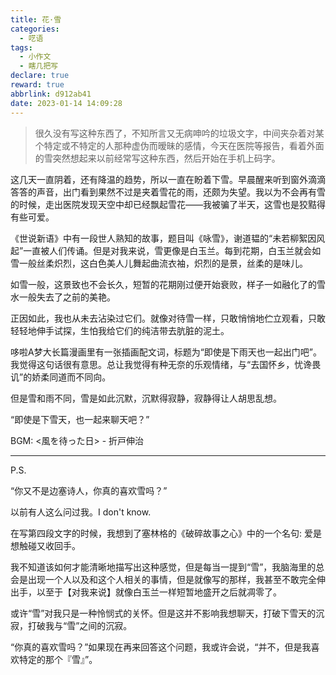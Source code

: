 ```yaml
---
title: 花·雪
categories:
  - 呓语
tags:
  - 小作文
  - 瞎几把写
declare: true
reward: true
abbrlink: d912ab41
date: 2023-01-14 14:09:28
---
```


> 很久没有写这种东西了，不知所言又无病呻吟的垃圾文字，中间夹杂着对某个特定或不特定的人那种虚伪而暧昧的感情，今天在医院等报告，看着外面的雪突然想起来以前经常写这种东西，然后开始在手机上码字。

<!--more-->

这几天一直阴着，还有降温的趋势，所以一直在盼着下雪。早晨醒来听到窗外滴滴答答的声音，出门看到果然不过是夹着雪花的雨，还颇为失望。我以为不会再有雪的时候，走出医院发现天空中却已经飘起雪花——我被骗了半天，这雪也是狡黠得有些可爱。

《世说新语》中有一段世人熟知的故事，题目叫《咏雪》，谢道韫的“未若柳絮因风起”一直被人们传诵。但是对我来说，雪更像是白玉兰。每到花期，白玉兰就会如雪一般丝柔炽烈，这白色美人儿舞起曲流衣袖，炽烈的是景，丝柔的是味儿。

如雪一般，这景致也不会长久，短暂的花期刚过便开始衰败，样子一如融化了的雪水一般失去了之前的美艳。

正因如此，我也从未去沾染过它们。就像对待雪一样，只敢悄悄地伫立观看，只敢轻轻地伸手试探，生怕我给它们的纯洁带去肮脏的泥土。

哆啦A梦大长篇漫画里有一张插画配文词，标题为“即使是下雨天也一起出门吧”。我觉得这句话很有意思。总让我觉得有种无奈的乐观情绪，与“去国怀乡，忧谗畏讥”的娇柔同道而不同向。

但是雪和雨不同，雪是如此沉默，沉默得寂静，寂静得让人胡思乱想。

“即使是下雪天，也一起来聊天吧？”


BGM: <風を待った日> - 折戸伸治

---

P.S.

“你又不是边塞诗人，你真的喜欢雪吗？”

以前有人这么问过我。I don't know. 

在写第四段文字的时候，我想到了塞林格的《破碎故事之心》中的一个名句: 爱是想触碰又收回手。

我不知道该如何才能清晰地描写出这种感觉，但是每当一提到“雪”，我脑海里的总会是出现一个人以及和这个人相关的事情，但是就像写的那样，我甚至不敢完全伸出手，以至于【对我来说】就像白玉兰一样短暂地盛开之后就凋零了。

或许“雪”对我只是一种怜悯式的关怀。但是这并不影响我想聊天，打破下雪天的沉寂，打破我与“雪”之间的沉寂。

“你真的喜欢雪吗？”如果现在再来回答这个问题，我或许会说，“并不，但是我喜欢特定的那个『雪』”。